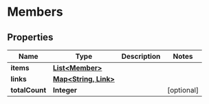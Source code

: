 

# Members


## Properties

| Name | Type | Description | Notes |
|------------ | ------------- | ------------- | -------------|
|**items** | [**List&lt;Member&gt;**](Member.md) |  |  |
|**links** | [**Map&lt;String, Link&gt;**](Link.md) |  |  |
|**totalCount** | **Integer** |  |  [optional] |



